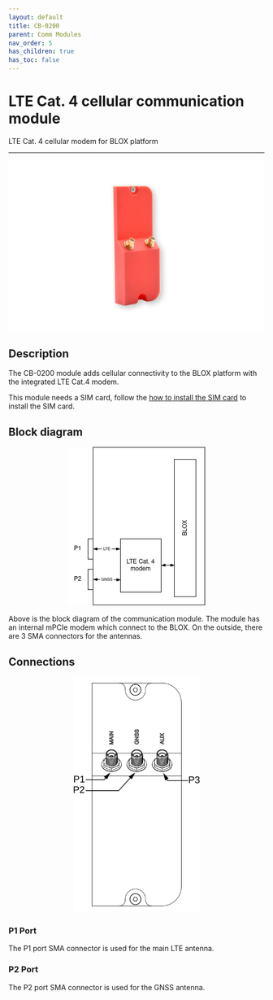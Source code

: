 ```yaml
---
layout: default
title: CB-0200
parent: Comm Modules
nav_order: 5
has_children: true
has_toc: false
---
```


# LTE Cat. 4 cellular communication module

LTE Cat. 4 cellular modem for BLOX platform

---

<p align="center">
<img src="/assets/images/pages/communication-modules/CB-0200/CB-0200.png">
</p>

## Description

The CB-0200 module adds cellular connectivity to the BLOX platform with the integrated LTE Cat.4 modem.

This module needs a SIM card, follow the [how to install the SIM card](/pages/how-to/how-to-1.html) to install the SIM card.

## Block diagram

<p align="center">
<img src="/assets/images/pages/communication-modules/CB-0200/CB-0200-BlockDiagram.png">
</p>

Above is the block diagram of the communication module.
The module has an internal mPCIe modem which connect to the BLOX. On the outside, there are 3 SMA connectors for the antennas.


## Connections

<p align="center">
<img src="/assets/images/pages/communication-modules/CB-0200/CB-0200%20Connections.svg" width="250">
</p>

### P1 Port

The P1 port SMA connector is used for the main LTE antenna.

### P2 Port

The P2 port SMA connector is used for the GNSS antenna.
